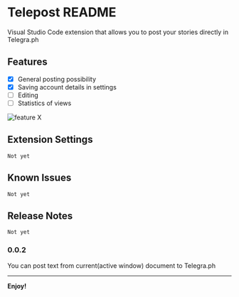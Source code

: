 # Telepost README

Visual Studio Code extension that allows you to post your stories directly in Telegra.ph

## Features

- [x] General posting possibility
- [x] Saving account details in settings
- [ ] Editing
- [ ] Statistics of views

![feature X](https://brk5za.am.files.1drv.com/y4pB0jIx9n_g4q9QTmdWYRpctBi45TdjtSevfNLvjaW2mhCQkGk-lGJFVEciE5Vj1SibbNNgTcy5bzlxo_cbvE5vi9EPPjhfr71UYieiu3b1wvB98tQo9c_4bzECdHD3jAurE8XBds2JtLlAxjn0fGgBz07ov4Oo6o_WLAt8YaYSrRN6axt-aS9bK6d9PGq_JUy5taC7ru5wj6XhQB9DSk24w/IFsDs9oBUB.gif)

## Extension Settings

`Not yet`

## Known Issues

`Not yet`

## Release Notes

`Not yet`

### 0.0.2

You can post text from current(active window) document to Telegra.ph

-----------------------------------------------------------------------------------------------------------

**Enjoy!**
